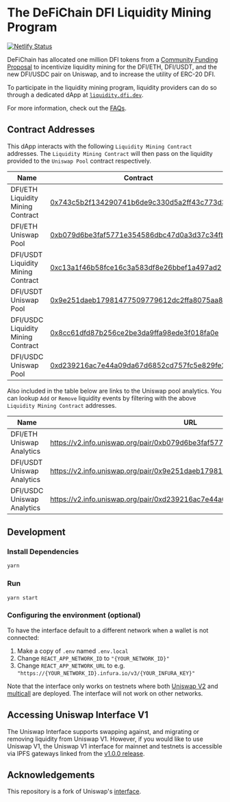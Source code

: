 # The DeFiChain DFI Liquidity Mining Program

[![Netlify Status](https://api.netlify.com/api/v1/badges/c6e3e43b-5770-47b2-bf58-386b0044beb3/deploy-status)](https://app.netlify.com/sites/liquidity-dfi/deploys)

DeFiChain has allocated one million DFI tokens from a [Community Funding Proposal](https://github.com/DeFiCh/dfips/issues/186) to incentivize liquidity mining for the DFI/ETH, DFI/USDT, and the new DFI/USDC pair on Uniswap, and to increase the utility of ERC-20 DFI.

To participate in the liquidity mining program, liquidity providers can do so through a dedicated dApp at [`liquidity.dfi.dev`](https://liquidity.dfi.dev/).

For more information, check out the [FAQs](https://birthdayresearch.notion.site/DFI-Liquidity-Mining-Program-1696a9cb66fd4fc38d9ccf14c782cba0#b9abfb7103464d148bcf5a2572c9f624).

## Contract Addresses

This dApp interacts with the following `Liquidity Mining Contract` addresses. The `Liquidity Mining Contract` will then pass on the liquidity provided to the `Uniswap Pool` contract respectively.

| Name                               | Contract                                                                                                              |
| ---------------------------------- | --------------------------------------------------------------------------------------------------------------------- |
| DFI/ETH Liquidity Mining Contract  | [0x743c5b2f134290741b6de9c330d5a2ff43c773d3](https://etherscan.io/address/0x743c5b2f134290741b6de9c330d5a2ff43c773d3) |
| DFI/ETH Uniswap Pool               | [0xb079d6be3faf5771e354586dbc47d0a3d37c34fb](https://etherscan.io/address/0xb079d6be3faf5771e354586dbc47d0a3d37c34fb) |
| DFI/USDT Liquidity Mining Contract | [0xc13a1f46b58fce16c3a583df8e26bbef1a497ad2](https://etherscan.io/address/0xc13a1f46b58fce16c3a583df8e26bbef1a497ad2) |
| DFI/USDT Uniswap Pool              | [0x9e251daeb17981477509779612dc2ffa8075aa8e](https://etherscan.io/address/0x9e251daeb17981477509779612dc2ffa8075aa8e) |
| DFI/USDC Liquidity Mining Contract | [0x8cc61dfd87b256ce2be3da9ffa98ede3f018fa0e](https://etherscan.io/address/0x8cc61dfd87b256ce2be3da9ffa98ede3f018fa0e) |
| DFI/USDC Uniswap Pool              | [0xd239216ac7e44a09da67d6852cd757fc5e829fe2](https://etherscan.io/address/0xd239216ac7e44a09da67d6852cd757fc5e829fe2) |

Also included in the table below are links to the Uniswap pool analytics. You can lookup `Add` or `Remove` liquidity events by filtering with the above `Liquidity Mining Contract` addresses.

| Name                       | URL                                                                         |
| -------------------------- | --------------------------------------------------------------------------- |
| DFI/ETH Uniswap Analytics  | https://v2.info.uniswap.org/pair/0xb079d6be3faf5771e354586dbc47d0a3d37c34fb |
| DFI/USDT Uniswap Analytics | https://v2.info.uniswap.org/pair/0x9e251daeb17981477509779612dc2ffa8075aa8e |
| DFI/USDC Uniswap Analytics | https://v2.info.uniswap.org/pair/0xd239216ac7e44a09da67d6852cd757fc5e829fe2 |

## Development

### Install Dependencies

```bash
yarn
```

### Run

```bash
yarn start
```

### Configuring the environment (optional)

To have the interface default to a different network when a wallet is not connected:

1. Make a copy of `.env` named `.env.local`
2. Change `REACT_APP_NETWORK_ID` to `"{YOUR_NETWORK_ID}"`
3. Change `REACT_APP_NETWORK_URL` to e.g. `"https://{YOUR_NETWORK_ID}.infura.io/v3/{YOUR_INFURA_KEY}"`

Note that the interface only works on testnets where both
[Uniswap V2](https://uniswap.org/docs/v2/smart-contracts/factory/) and
[multicall](https://github.com/makerdao/multicall) are deployed.
The interface will not work on other networks.

## Accessing Uniswap Interface V1

The Uniswap Interface supports swapping against, and migrating or removing liquidity from Uniswap V1. However,
if you would like to use Uniswap V1, the Uniswap V1 interface for mainnet and testnets is accessible via IPFS gateways
linked from the [v1.0.0 release](https://github.com/Uniswap/uniswap-interface/releases/tag/v1.0.0).

## Acknowledgements

This repository is a fork of Uniswap's [interface](https://github.com/Uniswap/interface).
